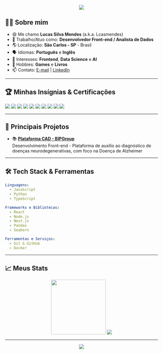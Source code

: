 <!-- Banner ou imagem de destaque (opcional) -->
<p align="center">
<img src="https://capsule-render.vercel.app/api?type=waving&color=gradient&height=200&section=header&text=Bem-vindo,%20eu%20sou%20o%20Lucas!&fontSize=38&fontAlignY=45&animation=twinkling&fontColor=222222&gradientColors=e0e0e0,f0f0f0,c0d0e0,d0e0f0"/>
</p>

## 👨‍💻 Sobre mim

- 😄 Me chamo **Lucas Silva Mendes** (a.k.a. Lcasmendes)
- 💼 Trabalho/Atuo como: **Desenvolvedor Front-end / Analista de Dados**
- 🌎 Localização: **São Carlos - SP** - Brasil
- 🗣️ Idiomas: **Português** e **Inglês**
- 🎯 Interesses: **Frontend**, **Data Science** e **AI**
- 🧩 Hobbies: **Games** e **Livros**
- 📫 Contato:  [E-mail](lucassm@estudante.ufscar.br)  |  [LinkedIn](https://www.linkedin.com/in/lcasm/)

---

## 🏆 Minhas Insígnias & Certificações

<p>
  <img src="https://img.shields.io/badge/React-61DAFB?style=for-the-badge&logo=react&logoColor=black"/>
  <img src="https://img.shields.io/badge/TypeScript-007ACC?style=for-the-badge&logo=typescript&logoColor=white"/>
  <img src="https://img.shields.io/badge/JavaScript-F7DF1E?style=for-the-badge&logo=javascript&logoColor=black"/>
  <img src="https://img.shields.io/badge/Next.js-000000?style=for-the-badge&logo=nextdotjs&logoColor=white"/>
  <img src="https://img.shields.io/badge/Python-3776AB?style=for-the-badge&logo=python&logoColor=white"/>
  <img src="https://img.shields.io/badge/Java-007396?style=for-the-badge&logo=java&logoColor=white"/>
  <img src="https://img.shields.io/badge/C-A8B9CC?style=for-the-badge&logo=c&logoColor=black"/>
  <img src="https://img.shields.io/badge/Node.js-339933?style=for-the-badge&logo=node.js&logoColor=white"/>
  <img src="https://img.shields.io/badge/Docker-2496ED?style=for-the-badge&logo=docker&logoColor=white"/>
  <img src="https://img.shields.io/badge/Android_Studio-3DDC84?style=for-the-badge&logo=android-studio&logoColor=white"/>
</p>

---

## 🚀 Principais Projetos

- 📚 **[Plataforma CAD - BIPGroup](https://www.brain.ufscar.br/pt)**  
Desenvolvimento Front-end - Plataforma de auxílio ao diagnóstico de doenças neurodegenerativas, com foco na Doença de Alzheimer

---

## 🛠️ Tech Stack & Ferramentas

```yaml
Linguagens:
  - JavaScript
  - Python
  - TypeScript

Frameworks e Bibliotecas:
  - React
  - Node.js
  - Next.js
  - Pandas
  - Seaborn

Ferramentas e Serviços:
  - Git & GitHub
  - Docker
```

---

## 📈 Meus Stats

<p align="center">
  <img height="180em" src="https://github-readme-stats.vercel.app/api/top-langs/?username=Lcasmendes&layout=compact&langs_count=7&theme=radical"/>
  <img src="https://github-readme-streak-stats.herokuapp.com/?user=Lcasmendes&theme=radical&hide_border=true&locale=pt_BR"/>
</p>

---

<p align="center">
  <img src="https://capsule-render.vercel.app/api?type=waving&color=gradient&height=100&section=footer"/>
</p>
